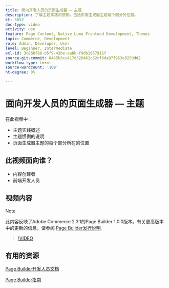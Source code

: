 ```yaml
---
title: 面向开发人员的页面生成器 — 主题
description: 了解主题实践和惯例，​包括页面生成器主题每个部分的位置。
kt: 5652
doc-type: video
activity: use
feature: Page Content, Native Luma Frontend Development, Themes
topic: Commerce, Development
role: Admin, Developer, User
level: Beginner, Intermediate
exl-id: 3c86bf88-b5f9-42be-aabb-f9db1957911f
source-git-commit: 8465b3cc417d328461c52cf6da07f953c8250dd2
workflow-type: tm+mt
source-wordcount: '109'
ht-degree: 0%

---
```


# 面向开发人员的页面生成器 — 主题

在此视频中：

- 主题实践概述
- 主题惯例的说明&#x200B;
- 页面生成器主题的每个部分所在的位置&#x200B;

## 此视频面向谁？

- 内容创建者
- 前端开发人员

## 视频内容

>[!NOTE]
>
>此内容反映了Adobe Commerce 2.3.1的Page Builder 1.0.0版本。有关更高版本中的更新的信息，请参阅 [Page Builder发行说明](https://experienceleague.adobe.com/docs/commerce-admin/page-builder/release-notes.html).

>[!VIDEO](https://video.tv.adobe.com/v/35711?quality=12&learn=on)

## 有用的资源

[Page Builder开发人员文档](https://developer.adobe.com/commerce/frontend-core/page-builder/)

[Page Builder指南](https://experienceleague.adobe.com/docs/commerce-admin/page-builder/introduction.html)
